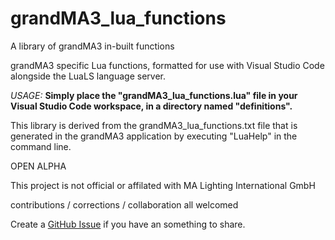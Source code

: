 # grandMA3_lua_functions
A library of grandMA3 in-built functions

grandMA3 specific Lua functions, formatted for use with Visual Studio Code alongside the LuaLS language server.

*USAGE:* 
**Simply place the "grandMA3_lua_functions.lua" file in your Visual Studio Code workspace, in a directory named "definitions".**

This library is derived from the grandMA3_lua_functions.txt file that is generated in the grandMA3 application by executing "LuaHelp" in the command line.


OPEN ALPHA

This project is not official or affilated with MA Lighting International GmbH

contributions / corrections / collaboration all welcomed

Create a [GitHub Issue](https://github.com/jefffarrow/grandMA3_lua_functions/issues/new/choose) if you have an something to share.
